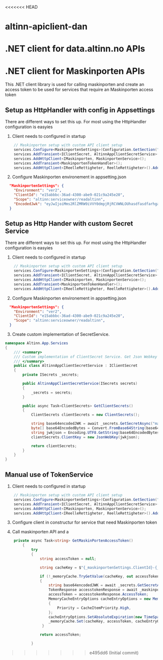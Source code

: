 <<<<<<< HEAD
# altinn-apiclient-dan
.NET client for data.altinn.no APIs
=======
# .NET client for Maskinporten APIs


This .NET client library is used for calling maskinporten and create an access token to be used for services that require an Maskinporten access token

## Setup as HttpHandler with config in Appsettings

There are different ways to set this up. For most using the HttpHandler configuration is easyies

1. Client needs to configured in startup

```c#
    // Maskinporten setup with custom API client setup
    services.Configure<MaskinportenSettings>(Configuration.GetSection("MaskinportenSettings"));
    services.AddTransient<IClientSecret, AltinnAppClientSecretService>();
    services.AddHttpClient<IMaskinporten, MaskinportenService>();
    services.AddTransient<MaskinportenTokenHandler>();
    services.AddHttpClient<IReelleRettigheter, ReelleRettigheter>().AddHttpMessageHandler<MaskinportenTokenHandler>();
```

2. Configure Maskinporten environement in appsetting.json

```json
  "MaskinportenSettings": {
    "Environment": "ver2",
    "ClientId": "e15abbbc-36ad-4300-abe9-021c9a245e20",
    "Scope": "altinn:serviceowner/readaltinn",
    "EncodedJwk": "eyJwIjoiMms2RlZMRW9iVVY0dmpjRjRCVWNLOUhasdfasdfarhgawfN2YXE5eE95a3NyS1Q345435S19oNV45645635423545t45t54wrgsdfgsfdgsfd444aefasdf5NzdFcWhGTGtaSVAzSmhZTlA0MEZOc1EifQ=="
  }
```

## Setup as Http Hander with custom Secret Service


There are different ways to set this up. For most using the HttpHandler configuration is easyies

1. Client needs to configured in startup

```c#
    // Maskinporten setup with custom API client setup
    services.Configure<MaskinportenSettings>(Configuration.GetSection("MaskinportenSettings"));
    services.AddTransient<IClientSecret, AltinnAppClientSecretService>();
    services.AddHttpClient<IMaskinporten, MaskinportenService>();
    services.AddTransient<MaskinportenTokenHandler>();
    services.AddHttpClient<IReelleRettigheter, ReelleRettigheter>().AddHttpMessageHandler<MaskinportenTokenHandler>();
```

2. Configure Maskinporten environement in appsetting.json

```json
  "MaskinportenSettings": {
    "Environment": "ver2",
    "ClientId": "e15abbbc-36ad-4300-abe9-021c9a245e20",
    "Scope": "altinn:serviceowner/readaltinn",
  }
```

3. Create custom implementation of SecretService.

```c#
namespace Altinn.App.Services
{
    /// <summary>
    /// Custom implementation of ClientSecret Service. Get Json Webkey from Azure Keyvault throug Altinn App Secret Service
    /// </summary>
    public class AltinnAppClientSecretService : IClientSecret
    {
        private ISecrets _secrets;

        public AltinnAppClientSecretService(ISecrets secrets)
        {
            _secrets = secrets;
        }

        public async Task<ClientSecrets> GetClientSecrets()
        {
            ClientSecrets clientSecrets = new ClientSecrets();

            string base64encodedJWK = await _secrets.GetSecretAsync("maskinportentoken");
            byte[] base64EncodedBytes = Convert.FromBase64String(base64encodedJWK);
            string jwkjson = Encoding.UTF8.GetString(base64EncodedBytes);
            clientSecrets.ClientKey = new JsonWebKey(jwkjson);

            return clientSecrets;
        }
    }
}
```

## Manual use of TokenService

1. Client needs to configured in startup

```c#
    // Maskinporten setup with custom API client setup
    services.Configure<MaskinportenSettings>(Configuration.GetSection("MaskinportenSettings"));
    services.AddTransient<IClientSecret, AltinnAppClientSecretService>();
    services.AddHttpClient<IMaskinporten, MaskinportenService>();
    services.AddHttpClient<IReelleRettigheter, ReelleRettigheter>().AddHttpMessageHandler<MaskinportenTokenHandler>();
```


3. Configure client in constructur for service that need Maskinporten token


4. Call maskinporten API and a

```c#
    private async Task<string> GetMaskinPortenAccessToken()
        {
            try
            {
                string accessToken = null;

                string cacheKey = $"{_maskinportenSettings.ClientId}-{_maskinportenSettings.Scope}";

                if (!_memoryCache.TryGetValue(cacheKey, out accessToken))
                {
                    string base64encodedJWK = await _secrets.GetSecretAsync("maskinportentoken");
                    TokenResponse accesstokenResponse = await _maskinporten.GetToken(base64encodedJWK, _maskinportenSettings.ClientId, _maskinportenSettings.Scope, null);
                    accessToken = accesstokenResponse.AccessToken;
                    MemoryCacheEntryOptions cacheEntryOptions = new MemoryCacheEntryOptions()
                    {
                        Priority = CacheItemPriority.High,
                    };
                    cacheEntryOptions.SetAbsoluteExpiration(new TimeSpan(0, 0, accesstokenResponse.ExpiresIn - 30));
                    _memoryCache.Set(cacheKey, accessToken, cacheEntryOptions);
                 }

                return accessToken;

            }
```
>>>>>>> e495dd6 (Initial commit)
